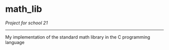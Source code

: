 # math_lib
*Project for school 21*
___
My implementation of the standard math library in the C programming language 


